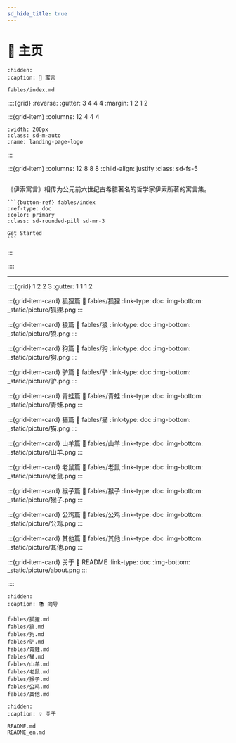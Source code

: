 ```yaml
---
sd_hide_title: true
---
```


# 🔎 主页


```{toctree}
:hidden:
:caption: 📔 寓言

fables/index.md
```


::::{grid}
:reverse:
:gutter: 3 4 4 4
:margin: 1 2 1 2

:::{grid-item}
:columns: 12 4 4 4

```{image} _static/img/Aesopica.jpg
:width: 200px
:class: sd-m-auto
:name: landing-page-logo
```

:::

:::{grid-item}
:columns: 12 8 8 8
:child-align: justify
:class: sd-fs-5

```{rubric} 伊索寓言全集 - 中英文
```

《伊索寓言》相传为公元前六世纪古希腊著名的哲学家伊索所著的寓言集。

````{div} sd-d-flex-row
```{button-ref} fables/index
:ref-type: doc
:color: primary
:class: sd-rounded-pill sd-mr-3

Get Started
```
````

:::

::::

---

::::{grid} 1 2 2 3
:gutter: 1 1 1 2

:::{grid-item-card} 狐狸篇
:link: fables/狐狸
:link-type: doc
:img-bottom: _static/picture/狐狸.png
:::

:::{grid-item-card} 狼篇
:link: fables/狼
:link-type: doc
:img-bottom: _static/picture/狼.png
:::

:::{grid-item-card} 狗篇
:link: fables/狗
:link-type: doc
:img-bottom: _static/picture/狗.png
:::

:::{grid-item-card} 驴篇
:link: fables/驴
:link-type: doc
:img-bottom: _static/picture/驴.png
:::

:::{grid-item-card} 青蛙篇
:link: fables/青蛙
:link-type: doc
:img-bottom: _static/picture/青蛙.png
:::

:::{grid-item-card} 猫篇
:link: fables/猫
:link-type: doc
:img-bottom: _static/picture/猫.png
:::

:::{grid-item-card} 山羊篇
:link: fables/山羊
:link-type: doc
:img-bottom: _static/picture/山羊.png
:::

:::{grid-item-card} 老鼠篇
:link: fables/老鼠
:link-type: doc
:img-bottom: _static/picture/老鼠.png
:::

:::{grid-item-card} 猴子篇
:link: fables/猴子
:link-type: doc
:img-bottom: _static/picture/猴子.png
:::

:::{grid-item-card} 公鸡篇
:link: fables/公鸡
:link-type: doc
:img-bottom: _static/picture/公鸡.png
:::

:::{grid-item-card} 其他篇
:link: fables/其他
:link-type: doc
:img-bottom: _static/picture/其他.png
:::

:::{grid-item-card} 关于
:link: README
:link-type: doc
:img-bottom: _static/picture/about.png
:::

::::



```{toctree}
:hidden:
:caption: 📚 向导

fables/狐狸.md
fables/狼.md
fables/狗.md
fables/驴.md
fables/青蛙.md
fables/猫.md
fables/山羊.md
fables/老鼠.md
fables/猴子.md
fables/公鸡.md
fables/其他.md
```


```{toctree}
:hidden:
:caption: 💡 关于

README.md
README_en.md
```
